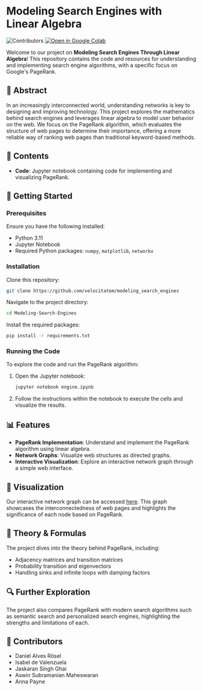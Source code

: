 # Modeling Search Engines with Linear Algebra

![Contributors](https://img.shields.io/badge/contributors-5-brightgreen.svg)
[![Open in Google Colab](https://colab.research.google.com/assets/colab-badge.svg)](https://colab.research.google.com/github/velocitatem/modeling_search_engines/blob/main/engine.ipynb)


Welcome to our project on **Modeling Search Engines Through Linear Algebra**! This repository contains the code and resources for understanding and implementing search engine algorithms, with a specific focus on Google's PageRank.

## 📜 Abstract
In an increasingly interconnected world, understanding networks is key to designing and improving technology. This project explores the mathematics behind search engines and leverages linear algebra to model user behavior on the web. We focus on the PageRank algorithm, which evaluates the structure of web pages to determine their importance, offering a more reliable way of ranking web pages than traditional keyword-based methods.

## 📁 Contents
- **Code**: Jupyter notebook containing code for implementing and visualizing PageRank.

## 🚀 Getting Started

### Prerequisites
Ensure you have the following installed:
- Python 3.11
- Jupyter Notebook
- Required Python packages: `numpy`, `matplotlib`, `networkx`

### Installation
Clone this repository:
```bash
git clone https://github.com/velocitatem/modeling_search_engines
```
Navigate to the project directory:
```bash
cd Modeling-Search-Engines
```
Install the required packages:
```bash
pip install -r requirements.txt
```

### Running the Code
To explore the code and run the PageRank algorithm:
1. Open the Jupyter notebook:
   ```bash
   jupyter notebook engine.ipynb
   ```
2. Follow the instructions within the notebook to execute the cells and visualize the results.

## 📊 Features
- **PageRank Implementation**: Understand and implement the PageRank algorithm using linear algebra.
- **Network Graphs**: Visualize web structures as directed graphs.
- **Interactive Visualization**: Explore an interactive network graph through a simple web interface.

## 🎨 Visualization
Our interactive network graph can be accessed [here](https://662a217970a974846a9569ac--magical-figolla-a3f256.netlify.app/). This graph showcases the interconnectedness of web pages and highlights the significance of each node based on PageRank.

## 📖 Theory & Formulas
The project dives into the theory behind PageRank, including:
- Adjacency matrices and transition matrices
- Probability transition and eigenvectors
- Handling sinks and infinite loops with damping factors

## 🔍 Further Exploration
The project also compares PageRank with modern search algorithms such as semantic search and personalized search engines, highlighting the strengths and limitations of each.

## 🌟 Contributors
- Daniel Alves Rösel
- Isabel de Valenzuela
- Jaskaran Singh Ghai
- Aswin Subramanian Maheswaran
- Anna Payne

